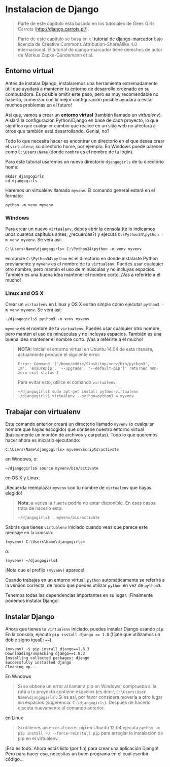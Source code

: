 # Instalacion de Django

> Parte de este capitulo esta basado en los tutoriales de Geek Girls Carrots (http://django.carrots.pl/).
> 
> Parte de este capítulo se basa en el [tutorial de django-marcador][1] bajo licencia de Creative Commons Attribution-ShareAlike 4.0 internacional. El tutorial de django-marcador tiene derechos de autor de Markus Zapke-Gündemann et al.

 [1]: http://django-marcador.keimlink.de/

## Entorno virtual

Antes de instalar Django, instalaremos una herramienta extremadamente útil que ayudará a mantener tu entorno de desarrollo ordenado en su computadora. Es posible omitir este paso, pero es muy recomendable no hacerlo, comenzar con la mejor configuración posible ayudara a evitar muchos problemas en el futuro!

Así que, vamos a crear un **entorno virtual** (también llamado un *virtualenv*). Aislará la configuración Python/Django en base de cada proyecto, lo que significa que cualquier cambio que realice en un sitio web no afectará a otros que también está desarrollando. Genial, no?

Todo lo que necesita hacer es encontrar un directorio en el que desea crear el `virtualenv`; su directorio home, por ejemplo. En Windows puede parecer como `C:\Users\Name` (donde `nombre` es el nombre de tu login).

Para este tutorial usaremos un nuevo directorio `djangogirls` de tu directorio home:

    mkdir djangogirls
    cd djangogirls
    

Haremos un virtualenv llamado `myvenv`. El comando general estará en el formato:

    python -m venv myvenv
    

### Windows

Para crear un nuevo `virtualenv`, debes abrir la consola (te lo indicamos unos cuantos capítulos antes, ¿recuerdas?) y ejecuta `C:\Python34\python -m venv myvenv`. Se verá así:

    C:\Users\Name\djangogirls> C:\Python34\python -m venv myvenv
    

en donde `C:\Python34\python` es el directorio en donde instalaste Python previamente y `myvenv` es el nombre de tu `virtualenv`. Puedes usar cualquier otro nombre, pero mantén el uso de minúsculas y no incluyas espacios. También es una buena idea mantener el nombre corto. ¡Vas a referirte a él mucho!

### Linux and OS X

Crear un `virtualenv` en Linux y OS X es tan simple como ejecutar `python3 -m venv myvenv`. Se verá así:

    ~/djangogirls$ python3 -m venv myvenv
    

`myvenv` es el nombre de tu `virtualenv`. Puedes usar cualquier otro nombre, pero mantén el uso de minúsculas y no incluyas espacios. También es una buena idea mantener el nombre corto. ¡Vas a referirte a él mucho!

> **NOTA:** Iniciar el entorno virtual en Ubuntu 14.04 de esta manera, actualmente produce el siguiente error:
> 
>     Error: Command '['/home/eddie/Slask/tmp/venv/bin/python3', '-Im', 'ensurepip', '--upgrade', '--default-pip']' returned non-zero exit status 1
>     
> 
> Para evitar esto, utilice el comando `virtualenv`.
> 
>     ~/djangogirls$ sudo apt-get install python-virtualenv
>     ~/djangogirls$ virtualenv --python=python3.4 myvenv
>     

## Trabajar con virtualenv

Este comando anterior creará un directorio llamado `myvenv` (o cualquier nombre que hayas escogido) que contiene nuestro entorno virtual (básicamente un montón de archivos y carpetas). Todo lo que queremos hacer ahora es iniciarlo ejecutando:

    C:\Users\Name\djangogirls> myvenv\Scripts\activate
    

en Windows, o:

    ~/djangogirls$ source myvenv/bin/activate
    

en OS X y Linux.

¡Recuerda reemplazar `myvenv` con tu nombre de `virtualenv` que hayas elegido!

> **Nota:** a veces la `fuente` podría no estar disponible. En esos casos trata de hacerlo esto:
> 
>     ~/djangogirls$ . myvenv/bin/activate
>     

Sabrás que tienes `virtualenv` iniciado cuando veas que parece este mensaje en la consola:

    (myvenv) C:\Users\Name\djangogirls>
    

o:

    (myvenv) ~/djangogirls$
    

¡Nota que el prefijo `(myvenv)` aparece!

Cuando trabajes en un entorno virtual, `python` automáticamente se referirá a la versión correcta, de modo que puedes utilizar `python` en vez de `python3`.

Tenemos todas las dependencias importantes en su lugar. ¡Finalmente podemos instalar Django!

## Instalar Django

Ahora que tienes tu `virtualenv` iniciado, puedes instalar Django usando `pip`. En la consola, ejecuta `pip install django == 1.8` (fíjate que utilizamos un doble signo igual): `==`).

    (myvenv) ~$ pip install django==1.8.3
    Downloading/unpacking django==1.8.3
    Installing collected packages: django
    Successfully installed django
    Cleaning up...
    


En Windows

> Si se obtiene un error al llamar a pip en Windows, comprueba si la ruta a tu proyecto contiene espacios (es decir, `C:\Users\User Name\djangogirls`). Si es así, por favor considera moverla a otro lugar sin espacios (sugerencia: `C:\djangogirls`). Después de hacerlo ejecuta nuevamente el comando anterior.

en Linux

> Si obtienes un error al correr pip en Ubuntu 12.04 ejecuta `python -m pip install -U --force-reinstall pip` para arreglar la instalación de pip en el virtualenv.

¡Eso es todo. Ahora estás listo (por fin) para crear una aplicación Django! Pero para hacer eso, necesitas un buen programa en el cual escribir código...
